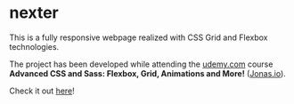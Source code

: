 # nexter
This is a fully responsive webpage realized with CSS Grid and Flexbox technologies.

The project has been developed while attending the <a href="https://www.udemy.com/">udemy.com</a> course **Advanced CSS and Sass: Flexbox, Grid, Animations and More!** (<a href="http://jonas.io">Jonas.io</a>).

Check it out <a href="https://pavodev.github.io/nexter/">here</a>!
